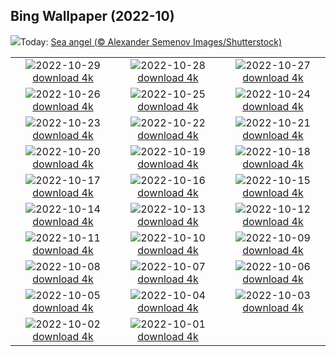 ## Bing Wallpaper (2022-10)
![](https://www.bing.com/th?id=OHR.SeaAngel_EN-US5531672696_UHD.jpg&w=1000)Today: [Sea angel (© Alexander Semenov Images/Shutterstock)](https://www.bing.com/th?id=OHR.SeaAngel_EN-US5531672696_UHD.jpg)

|      |      |      |
| :----: | :----: | :----: |
|![](https://www.bing.com/th?id=OHR.FrankensteinFriday_EN-US3119113489_UHD.jpg&pid=hp&w=384&h=216&rs=1&c=4)2022-10-29 [download 4k](https://www.bing.com/th?id=OHR.FrankensteinFriday_EN-US3119113489_UHD.jpg)|![](https://www.bing.com/th?id=OHR.BridgeofSighs_EN-US5335369208_UHD.jpg&pid=hp&w=384&h=216&rs=1&c=4)2022-10-28 [download 4k](https://www.bing.com/th?id=OHR.BridgeofSighs_EN-US5335369208_UHD.jpg)|![](https://www.bing.com/th?id=OHR.BrockenSpecter_EN-US5247366251_UHD.jpg&pid=hp&w=384&h=216&rs=1&c=4)2022-10-27 [download 4k](https://www.bing.com/th?id=OHR.BrockenSpecter_EN-US5247366251_UHD.jpg)|
|![](https://www.bing.com/th?id=OHR.OrcusMouth_EN-US5010597701_UHD.jpg&pid=hp&w=384&h=216&rs=1&c=4)2022-10-26 [download 4k](https://www.bing.com/th?id=OHR.OrcusMouth_EN-US5010597701_UHD.jpg)|![](https://www.bing.com/th?id=OHR.GuwahatiDiwali_EN-US3454357880_UHD.jpg&pid=hp&w=384&h=216&rs=1&c=4)2022-10-25 [download 4k](https://www.bing.com/th?id=OHR.GuwahatiDiwali_EN-US3454357880_UHD.jpg)|![](https://www.bing.com/th?id=OHR.Knobbelzwaan_EN-US4809716001_UHD.jpg&pid=hp&w=384&h=216&rs=1&c=4)2022-10-24 [download 4k](https://www.bing.com/th?id=OHR.Knobbelzwaan_EN-US4809716001_UHD.jpg)|
|![](https://www.bing.com/th?id=OHR.KarstMountains_EN-US4446699673_UHD.jpg&pid=hp&w=384&h=216&rs=1&c=4)2022-10-23 [download 4k](https://www.bing.com/th?id=OHR.KarstMountains_EN-US4446699673_UHD.jpg)|![](https://www.bing.com/th?id=OHR.GeorgiaCypress_EN-US2966839861_UHD.jpg&pid=hp&w=384&h=216&rs=1&c=4)2022-10-22 [download 4k](https://www.bing.com/th?id=OHR.GeorgiaCypress_EN-US2966839861_UHD.jpg)|![](https://www.bing.com/th?id=OHR.SlothDay_EN-US8418438094_UHD.jpg&pid=hp&w=384&h=216&rs=1&c=4)2022-10-21 [download 4k](https://www.bing.com/th?id=OHR.SlothDay_EN-US8418438094_UHD.jpg)|
|![](https://www.bing.com/th?id=OHR.WartburgCastle_EN-US8283353282_UHD.jpg&pid=hp&w=384&h=216&rs=1&c=4)2022-10-20 [download 4k](https://www.bing.com/th?id=OHR.WartburgCastle_EN-US8283353282_UHD.jpg)|![](https://www.bing.com/th?id=OHR.GB25Anni_EN-US8198972228_UHD.jpg&pid=hp&w=384&h=216&rs=1&c=4)2022-10-19 [download 4k](https://www.bing.com/th?id=OHR.GB25Anni_EN-US8198972228_UHD.jpg)|![](https://www.bing.com/th?id=OHR.SwedenOwl_EN-US8107135630_UHD.jpg&pid=hp&w=384&h=216&rs=1&c=4)2022-10-18 [download 4k](https://www.bing.com/th?id=OHR.SwedenOwl_EN-US8107135630_UHD.jpg)|
|![](https://www.bing.com/th?id=OHR.PrinceChristianSound_EN-US8033823843_UHD.jpg&pid=hp&w=384&h=216&rs=1&c=4)2022-10-17 [download 4k](https://www.bing.com/th?id=OHR.PrinceChristianSound_EN-US8033823843_UHD.jpg)|![](https://www.bing.com/th?id=OHR.NaqsheRustam_EN-US7919143366_UHD.jpg&pid=hp&w=384&h=216&rs=1&c=4)2022-10-16 [download 4k](https://www.bing.com/th?id=OHR.NaqsheRustam_EN-US7919143366_UHD.jpg)|![](https://www.bing.com/th?id=OHR.RioArazas_EN-US7767502808_UHD.jpg&pid=hp&w=384&h=216&rs=1&c=4)2022-10-15 [download 4k](https://www.bing.com/th?id=OHR.RioArazas_EN-US7767502808_UHD.jpg)|
|![](https://www.bing.com/th?id=OHR.AlaskaMoose_EN-US7632880778_UHD.jpg&pid=hp&w=384&h=216&rs=1&c=4)2022-10-14 [download 4k](https://www.bing.com/th?id=OHR.AlaskaMoose_EN-US7632880778_UHD.jpg)|![](https://www.bing.com/th?id=OHR.AmmoniteGraveyard_EN-US7510840532_UHD.jpg&pid=hp&w=384&h=216&rs=1&c=4)2022-10-13 [download 4k](https://www.bing.com/th?id=OHR.AmmoniteGraveyard_EN-US7510840532_UHD.jpg)|![](https://www.bing.com/th?id=OHR.TortulaMoss_EN-US7128071079_UHD.jpg&pid=hp&w=384&h=216&rs=1&c=4)2022-10-12 [download 4k](https://www.bing.com/th?id=OHR.TortulaMoss_EN-US7128071079_UHD.jpg)|
|![](https://www.bing.com/th?id=OHR.SacredSmoke_EN-US7047459944_UHD.jpg&pid=hp&w=384&h=216&rs=1&c=4)2022-10-11 [download 4k](https://www.bing.com/th?id=OHR.SacredSmoke_EN-US7047459944_UHD.jpg)|![](https://www.bing.com/th?id=OHR.ChukchiSea_EN-US6494940864_UHD.jpg&pid=hp&w=384&h=216&rs=1&c=4)2022-10-10 [download 4k](https://www.bing.com/th?id=OHR.ChukchiSea_EN-US6494940864_UHD.jpg)|![](https://www.bing.com/th?id=OHR.GlassOctopus_EN-US6394802515_UHD.jpg&pid=hp&w=384&h=216&rs=1&c=4)2022-10-09 [download 4k](https://www.bing.com/th?id=OHR.GlassOctopus_EN-US6394802515_UHD.jpg)|
|![](https://www.bing.com/th?id=OHR.OberbaumBridge_EN-US6324390642_UHD.jpg&pid=hp&w=384&h=216&rs=1&c=4)2022-10-08 [download 4k](https://www.bing.com/th?id=OHR.OberbaumBridge_EN-US6324390642_UHD.jpg)|![](https://www.bing.com/th?id=OHR.BayofBiscay_EN-US8933430968_UHD.jpg&pid=hp&w=384&h=216&rs=1&c=4)2022-10-07 [download 4k](https://www.bing.com/th?id=OHR.BayofBiscay_EN-US8933430968_UHD.jpg)|![](https://www.bing.com/th?id=OHR.FlamingoTeacher_EN-US8819896781_UHD.jpg&pid=hp&w=384&h=216&rs=1&c=4)2022-10-06 [download 4k](https://www.bing.com/th?id=OHR.FlamingoTeacher_EN-US8819896781_UHD.jpg)|
|![](https://www.bing.com/th?id=OHR.CosmicCliffs_EN-US8727581889_UHD.jpg&pid=hp&w=384&h=216&rs=1&c=4)2022-10-05 [download 4k](https://www.bing.com/th?id=OHR.CosmicCliffs_EN-US8727581889_UHD.jpg)|![](https://www.bing.com/th?id=OHR.Porthuis_EN-US8462686696_UHD.jpg&pid=hp&w=384&h=216&rs=1&c=4)2022-10-04 [download 4k](https://www.bing.com/th?id=OHR.Porthuis_EN-US8462686696_UHD.jpg)|![](https://www.bing.com/th?id=OHR.LotsOBalloons_EN-US8236203600_UHD.jpg&pid=hp&w=384&h=216&rs=1&c=4)2022-10-03 [download 4k](https://www.bing.com/th?id=OHR.LotsOBalloons_EN-US8236203600_UHD.jpg)|
|![](https://www.bing.com/th?id=OHR.BridalVeilFalls_EN-US8055892423_UHD.jpg&pid=hp&w=384&h=216&rs=1&c=4)2022-10-02 [download 4k](https://www.bing.com/th?id=OHR.BridalVeilFalls_EN-US8055892423_UHD.jpg)|![](https://www.bing.com/th?id=OHR.EubalaenaAustralis_EN-US7949014397_UHD.jpg&pid=hp&w=384&h=216&rs=1&c=4)2022-10-01 [download 4k](https://www.bing.com/th?id=OHR.EubalaenaAustralis_EN-US7949014397_UHD.jpg)|
